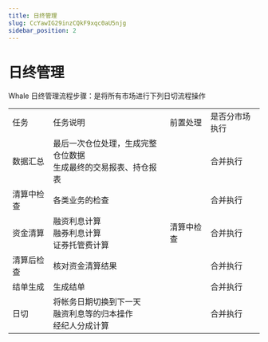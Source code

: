 ```yaml
---
title: 日终管理
slug: CcYawIG29inzCQkF9xqc0aU5njg
sidebar_position: 2
---
```



# 日终管理

Whale 日终管理流程步骤：是将所有市场进行下列日切流程操作

|   |   |   |   |
|---|---|---|---|
|任务 | 任务说明 | 前置处理 | 是否分市场执行|
|数据汇总 | 最后一次仓位处理，生成完整仓位数据 <br/>生成最终的交易报表、持仓报表||合并执行|
|清算中检查 | 各类业务的检查||合并执行|
|资金清算 | 融资利息计算<br/>融券利息计算<br/>证券托管费计算 | 清算中检查 | 合并执行|
|清算后检查 | 核对资金清算结果||合并执行|
|结单生成 | 生成结单||合并执行|
|日切 | 将帐务日期切换到下一天 <br/>融资利息等的归本操作 <br/>经纪人分成计算||合并执行|

